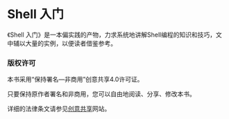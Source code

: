 # Shell 入门

《Shell 入门》是一本偏实践的产物，力求系统地讲解Shell编程的知识和技巧，文中辅以大量的实例，以便读者借鉴参考。


### 版权许可

本书采用“保持署名—非商用”创意共享4.0许可证。

只要保持原作者署名和非商用，您可以自由地阅读、分享、修改本书。

详细的法律条文请参见[创意共享](http://creativecommons.org/licenses/by-nc/4.0/)网站。
